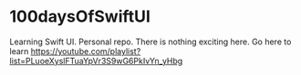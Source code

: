 # 100daysOfSwiftUI
Learning Swift UI. Personal repo. There is nothing exciting here. Go here to learn https://youtube.com/playlist?list=PLuoeXyslFTuaYpVr3S9wG6PkIvYn_yHbg
